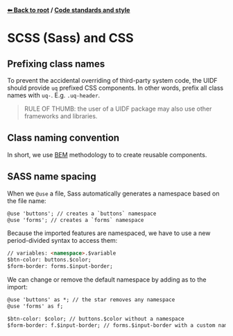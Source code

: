 **[⬅ Back to root](/../../#readme) / [Code standards and style](standards.md)**

# SCSS (Sass) and CSS

## Prefixing class names

To prevent the accidental overriding of third-party system code, the UIDF should
provide `uq` prefixed CSS components. In other words, prefix all class names
with `uq-`. E.g. `.uq-header`.

> RULE OF THUMB: the user of a UIDF package may also use other frameworks and
> libraries.

## Class naming convention

In short, we use [BEM](http://getbem.com/) methodology to to create reusable
components.

## SASS name spacing

When we `@use` a file, Sass automatically generates a namespace based on the file name:

```html
@use 'buttons'; // creates a `buttons` namespace
@use 'forms'; // creates a `forms` namespace
```

Because the imported features are namespaced, we have to use a new period-divided syntax to access them:

```html
// variables: <namespace>.$variable
$btn-color: buttons.$color;
$form-border: forms.$input-border;
```

We can change or remove the default namespace by adding as <name> to the import:

```html
@use 'buttons' as *; // the star removes any namespace
@use 'forms' as f;

$btn-color: $color; // buttons.$color without a namespace
$form-border: f.$input-border; // forms.$input-border with a custom namespace
```